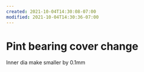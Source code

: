 ```yaml
---
created: 2021-10-04T14:30:08-07:00
modified: 2021-10-04T14:30:36-07:00
---
```


# Pint bearing cover change

Inner dia make smaller by 0.1mm
